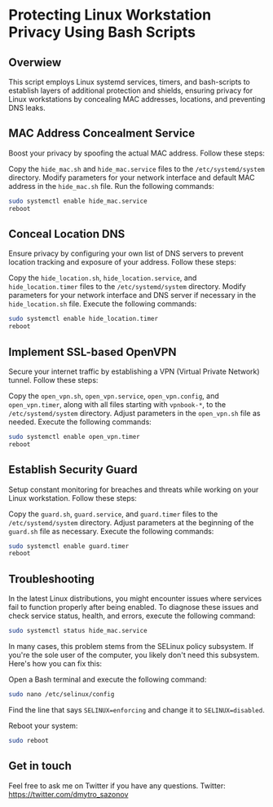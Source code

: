 # Protecting Linux Workstation Privacy Using Bash Scripts

## Overwiew
This script employs Linux systemd services, timers, and bash-scripts to establish layers of additional protection and shields, ensuring privacy for Linux workstations by concealing MAC addresses, locations, and preventing DNS leaks.

## MAC Address Concealment Service
Boost your privacy by spoofing the actual MAC address. Follow these steps:

Copy the `hide_mac.sh` and `hide_mac.service` files to the `/etc/systemd/system` directory.
Modify parameters for your network interface and default MAC address in the `hide_mac.sh` file.
Run the following commands:
```bash
sudo systemctl enable hide_mac.service
reboot
```

## Conceal Location DNS
Ensure privacy by configuring your own list of DNS servers to prevent location tracking and exposure of your address. Follow these steps:

Copy the `hide_location.sh`, `hide_location.service`, and `hide_location.timer` files to the `/etc/systemd/system` directory.
Modify parameters for your network interface and DNS server if necessary in the `hide_location.sh` file.
Execute the following commands:
```bash
sudo systemctl enable hide_location.timer
reboot
```

## Implement SSL-based OpenVPN
Secure your internet traffic by establishing a VPN (Virtual Private Network) tunnel. Follow these steps:

Copy the `open_vpn.sh`, `open_vpn.service`, `open_vpn.config`, and `open_vpn.timer`, along with all files starting with `vpnbook-*`, to the `/etc/systemd/system` directory.
Adjust parameters in the `open_vpn.sh` file as needed.
Execute the following commands:
```bash
sudo systemctl enable open_vpn.timer
reboot
```

## Establish Security Guard
Setup constant monitoring for breaches and threats while working on your Linux workstation. Follow these steps:

Copy the `guard.sh`, `guard.service`, and `guard.timer` files to the `/etc/systemd/system` directory.
Adjust parameters at the beginning of the `guard.sh` file as necessary.
Execute the following commands:
```bash
sudo systemctl enable guard.timer
reboot
```

## Troubleshooting
In the latest Linux distributions, you might encounter issues where services fail to function properly after being enabled. 
To diagnose these issues and check service status, health, and errors, execute the following command: 
```bash
sudo systemctl status hide_mac.service
```
In many cases, this problem stems from the SELinux policy subsystem. 
If you're the sole user of the computer, you likely don't need this subsystem. Here's how you can fix this:

Open a Bash terminal and execute the following command:
```bash
sudo nano /etc/selinux/config
```
Find the line that says `SELINUX=enforcing` and change it to `SELINUX=disabled`.

Reboot your system:
```bash
sudo reboot
```

## Get in touch
Feel free to ask me on Twitter if you have any questions.
Twitter: https://twitter.com/dmytro_sazonov